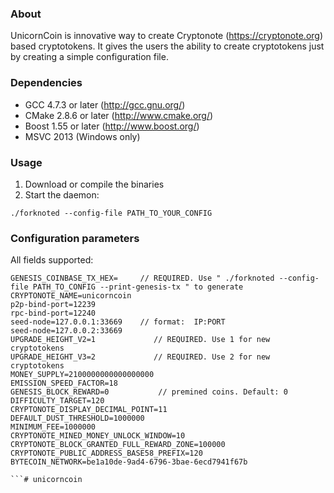 ### About
UnicornCoin is innovative way to create Cryptonote (https://cryptonote.org) based cryptotokens. It gives the users the ability to create cryptotokens just by creating a simple configuration file.

### Dependencies
* GCC 4.7.3 or later     (http://gcc.gnu.org/)
* CMake 2.8.6 or later   (http://www.cmake.org/)
* Boost 1.55 or later    (http://www.boost.org/)
* MSVC 2013 (Windows only)


### Usage
1. Download or compile the binaries
3. Start the daemon:
```
./forknoted --config-file PATH_TO_YOUR_CONFIG
```

### Configuration parameters
All fields supported:
```
GENESIS_COINBASE_TX_HEX=     // REQUIRED. Use " ./forknoted --config-file PATH_TO_CONFIG --print-genesis-tx " to generate 
CRYPTONOTE_NAME=unicorncoin
p2p-bind-port=12239
rpc-bind-port=12240
seed-node=127.0.0.1:33669    // format:  IP:PORT
seed-node=127.0.0.2:33669    
UPGRADE_HEIGHT_V2=1             // REQUIRED. Use 1 for new cryptotokens
UPGRADE_HEIGHT_V3=2             // REQUIRED. Use 2 for new cryptotokens
MONEY_SUPPLY=2100000000000000000
EMISSION_SPEED_FACTOR=18
GENESIS_BLOCK_REWARD=0           // premined coins. Default: 0
DIFFICULTY_TARGET=120
CRYPTONOTE_DISPLAY_DECIMAL_POINT=11
DEFAULT_DUST_THRESHOLD=1000000
MINIMUM_FEE=1000000
CRYPTONOTE_MINED_MONEY_UNLOCK_WINDOW=10
CRYPTONOTE_BLOCK_GRANTED_FULL_REWARD_ZONE=100000
CRYPTONOTE_PUBLIC_ADDRESS_BASE58_PREFIX=120
BYTECOIN_NETWORK=be1a10de-9ad4-6796-3bae-6ecd7941f67b

```# unicorncoin
